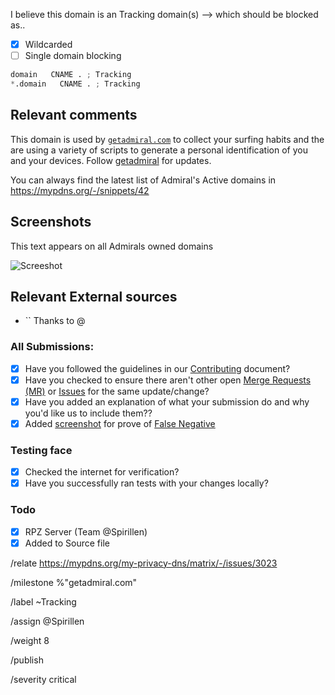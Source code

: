 I believe this domain is an Tracking domain(s) --> which should be blocked as..

- [X] Wildcarded
- [ ] Single domain blocking

```python
domain   CNAME . ; Tracking
*.domain   CNAME . ; Tracking
```

## Relevant comments
This domain is used by [`getadmiral.com`][getadmiral] to collect your surfing habits and the are using a variety of scripts to generate a personal identification of you and your devices. Follow [getadmiral][getadmiral] for updates.

You can always find the latest list of Admiral's Active domains in https://mypdns.org/-/snippets/42

## Screenshots
This text appears on all Admirals owned domains

![Screeshot](https://user-images.githubusercontent.com/3980843/29331670-df921aa0-81c2-11e7-89aa-e95bab2b8cb9.png)

## Relevant External sources
- `` Thanks to @


### All Submissions:
- [X] Have you followed the guidelines in our [Contributing](CONTRIBUTING.md)
	  document?
- [x] Have you checked to ensure there aren't other open
      [Merge Requests (MR)](../merge_requests) or [Issues](../issues) for the
      same update/change?
- [X] Have you added an explanation of what your submission do and why you'd
	  like us to include them??
- [X] Added [screenshot](https://mypdns.org/MypDNS/support/-/wikis/Screenshot)
	  for prove of [False Negative](https://mypdns.org/MypDNS/support/-/wikis/False-Negative)

### Testing face
- [X] Checked the internet for verification?
- [X] Have you successfully ran tests with your changes locally?

### Todo
- [X] RPZ Server (Team @Spirillen)
- [X] Added to Source file

[getadmiral]: https://mypdns.org/my-privacy-dns/matrix/-/issues/3023

/relate https://mypdns.org/my-privacy-dns/matrix/-/issues/3023

/milestone %"getadmiral.com"

/label ~Tracking

/assign @Spirillen

/weight 8

/publish

/severity critical
